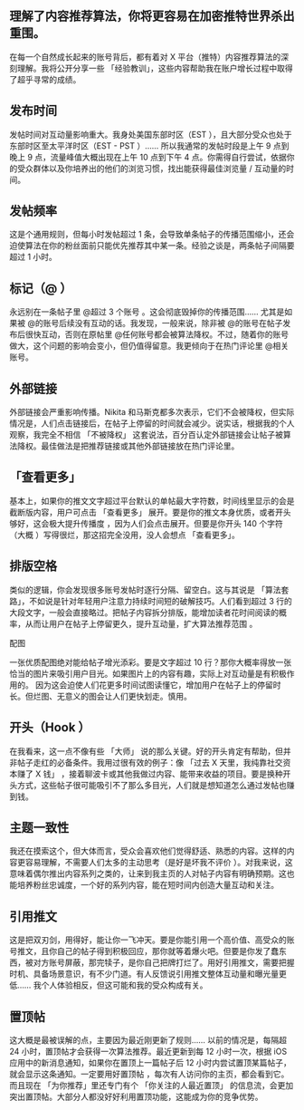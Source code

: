 <h2> 理解了内容推荐算法，你将更容易在加密推特世界杀出重围。</h2>

<p>在每一个自然成长起来的账号背后，都有着对 X 平台（推特）内容推荐算法的深刻理解。我将公开分享一些 「经验教训」，这些内容帮助我在账户增长过程中取得了超乎寻常的成绩。</p>

<h2>发布时间</h2>

<p>发帖时间对互动量影响重大。我身处美国东部时区（EST ），且大部分受众也处于东部时区至太平洋时区（EST - PST ）&hellip;&hellip; 所以我通常的发帖时段是上午 9 点到晚上 9 点，流量峰值大概出现在上午 10 点到下午 4 点。你需得自行尝试，依据你的受众群体以及你培养出的他们的浏览习惯，找出能获得最佳浏览量 / 互动量的时间。</p>

<h2>发帖频率</h2>

<p>这是个通用规则，但每小时发帖超过 1 条，会导致单条帖子的传播范围缩小，还会迫使算法在你的粉丝面前只能优先推荐其中某一条。经验之谈是，两条帖子间隔要超过 1 小时。</p>

<h2>标记（@ ）</h2>

<p>永远别在一条帖子里 @超过 3 个账号 。这会彻底毁掉你的传播范围&hellip;&hellip; 尤其是如果被 @的账号后续没有互动的话。我发现，一般来说，除非被 @的账号在帖子发布后很快互动，否则在原帖里 @任何账号都会被算法降权。不过，随着你的账号做大，这个问题的影响会变小，但仍值得留意。我更倾向于在热门评论里 @相关账号。</p>

<h2>外部链接</h2>

<p>外部链接会严重影响传播。Nikita 和马斯克都多次表示，它们不会被降权，但实际情况是，人们点击链接后，在帖子上停留的时间就会减少。说实话，根据我的个人观察，我完全不相信 「不被降权」 这套说法，百分百认定外部链接会让帖子被算法降权。最佳做法是把推荐链接或其他外部链接放在热门评论里。</p>

<h2>「查看更多」</h2>

<p>基本上，如果你的推文文字超过平台默认的单帖最大字符数，时间线里显示的会是截断版内容，用户可点击 「查看更多」 展开。要是你的推文本身优质，或者开头够好，这会极大提升传播度 ，因为人们会点击展开。但要是你开头 140 个字符（大概 ）写得很烂，那这招完全没用，没人会想点 「查看更多」。</p>

<h2>排版空格</h2>

<p>类似的逻辑，你会发现很多账号发帖时逐行分隔、留空白。这与其说是 「算法套路」，不如说是针对年轻用户注意力持续时间短的破解技巧。人们看到超过 3 行的大段文字，一般会直接略过。把帖子内容拆分排版，能增加读者花时间阅读的概率，从而让用户在帖子上停留更久，提升互动量，扩大算法推荐范围 。</p>

<p>配图</p>

<p>一张优质配图绝对能给帖子增光添彩。要是文字超过 10 行？那你大概率得放一张恰当的图片来吸引用户目光。如果图片上的内容有趣，实际上对互动量是有积极作用的。 因为这会迫使人们花更多时间试图读懂它，增加用户在帖子上的停留时长。但烂图、无意义的图会让人们更快划走。慎用。</p>

<h2>开头（Hook ）</h2>

<p>在我看来，这一点不像有些 「大师」 说的那么关键。好的开头肯定有帮助，但并非帖子走红的必备条件。我用过很有效的例子：像 「过去 X 天里，我纯靠社交资本赚了 X 钱」 ，接着聊波卡或其他我做过内容、能带来收益的项目。要是换种开头方式，这些帖子很可能吸引不了那么多目光，人们就是想知道怎么通过发帖也赚到钱。</p>

<h2>主题一致性</h2>

<p>我还在摸索这个，但大体而言，受众会喜欢他们觉得舒适、熟悉的内容。这样的内容更容易理解，不需要人们太多的主动思考（是好是坏我不评价 ）。对我来说，这意味着偶尔推出内容系列之类的，让来到我主页的人对帖子内容有明确预期。这也能培养粉丝忠诚度，一个好的系列内容，能在短时间内创造大量互动和关注。</p>

<h2>引用推文</h2>

<p>这是把双刃剑，用得好，能让你一飞冲天。要是你能引用一个高价值、高受众的账号推文，且你自己的帖子得到积极回应，那你就等着爆火吧。但要是你发了蠢东西，被对方账号屏蔽，那完犊子，是你自己把牌打烂了。用好引用推文，需要把握时机、具备场景意识，有不少门道。有人反馈说引用推文整体互动量和曝光量更低&hellip;&hellip; 我个人体验相反，但这可能和我的受众构成有关。</p>

<h2>置顶帖</h2>

<p>这大概是最被误解的点，主要因为最近刚更新了规则&hellip;&hellip; 以前的情况是，每隔超 24 小时，置顶帖才会获得一次算法推荐。最近更新到每 12 小时一次，根据 iOS 应用中的新消息通知，如果你在置顶上一篇帖子后 12 小时内尝试置顶某篇帖子，就会显示这条通知。一定要用好置顶帖 ，每次有人访问你的主页，都会看到它。而且现在 「为你推荐」里还专门有个 「你关注的人最近置顶」 的信息流，会更加突出置顶帖。大部分人都没好好利用置顶功能，这能成为你的竞争优势。</p>

